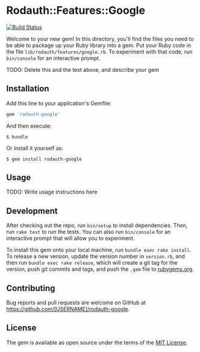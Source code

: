 # Rodauth::Features::Google

[![Build Status](https://travis-ci.org/weareredlight/rodauth-google.svg?branch=master)](https://travis-ci.org/weareredlight/rodauth-google)

Welcome to your new gem! In this directory, you'll find the files you need to be able to package up your Ruby library into a gem. Put your Ruby code in the file `lib/rodauth/features/google.rb`. To experiment with that code, run `bin/console` for an interactive prompt.

TODO: Delete this and the text above, and describe your gem

## Installation

Add this line to your application's Gemfile:

```ruby
gem 'rodauth-google'
```

And then execute:

    $ bundle

Or install it yourself as:

    $ gem install rodauth-google

## Usage

TODO: Write usage instructions here

## Development

After checking out the repo, run `bin/setup` to install dependencies. Then, run `rake test` to run the tests. You can also run `bin/console` for an interactive prompt that will allow you to experiment.

To install this gem onto your local machine, run `bundle exec rake install`. To release a new version, update the version number in `version.rb`, and then run `bundle exec rake release`, which will create a git tag for the version, push git commits and tags, and push the `.gem` file to [rubygems.org](https://rubygems.org).

## Contributing

Bug reports and pull requests are welcome on GitHub at https://github.com/[USERNAME]/rodauth-google.

## License

The gem is available as open source under the terms of the [MIT License](https://opensource.org/licenses/MIT).
